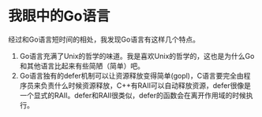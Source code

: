 # 我眼中的Go语言

经过和Go语言短时间的相处，我发现Go语言有这样几个特点。
1. Go语言充满了Unix的哲学的味道。我是喜欢Unix的哲学的，这也是为什么Go和其他语言比起来有些简陋（简单）吧。
2. Go语言独有的defer机制可以让资源释放变得简单(gopl)，C语言要完全由程序员来负责什么时候资源释放，C++有RAII可以自动释放资源，defer很像是一个显式的RAII。defer和RAII很类似，defer的函数会在离开作用域的时候执行。
